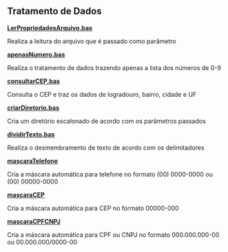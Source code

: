 ## **Tratamento de Dados**

[**LerPropriedadesArquivo.bas**](https://github.com/SamuelOliveiraBRA/vba/blob/main/funcoes/tratamento_de_dados/LerPropriedadesArquivo.bas)

Realiza a leitura do arquivo que é passado como parâmetro

[**apenasNumero.bas**](https://github.com/SamuelOliveiraBRA/vba/blob/main/funcoes/tratamento_de_dados/apenasNumero.bas)

Realiza o tratamento de dados trazendo apenas a lista dos números de 0-9

[**consultarCEP.bas**](https://github.com/SamuelOliveiraBRA/vba/blob/main/funcoes/tratamento_de_dados/consultarCEP.bas)

Consulta o CEP e traz os dados de logradouro, bairro, cidade e UF

[**criarDiretorio.bas**](https://github.com/SamuelOliveiraBRA/vba/blob/main/funcoes/tratamento_de_dados/criarDiretorio.bas)

Cria um diretório escalonado de acordo com os parâmetros passados

[**dividirTexto.bas**](https://github.com/SamuelOliveiraBRA/vba/blob/main/funcoes/tratamento_de_dados/dividirTexto.bas)

Realiza o desmembramento de texto de acordo com os delimitadores

[**mascaraTelefone**](https://github.com/SamuelOliveiraBRA/vba/blob/main/funcoes/tratamento_de_dados/MascaraTelefone)

Cria a máscara automática para telefone no formato (00) 0000-0000 ou (00) 00000-0000

[**mascaraCEP**](https://github.com/SamuelOliveiraBRA/vba/blob/main/funcoes/tratamento_de_dados/MascaraCEP)

Cria a máscara automática para CEP no formato 00000-000

[**mascaraCPFCNPJ**](https://github.com/SamuelOliveiraBRA/vba/blob/main/funcoes/tratamento_de_dados/MascaraCPFCNPJ)

Cria a máscara automática para CPF ou CNPJ no formato 000.000.000-00 ou 00.000.000/0000-00
